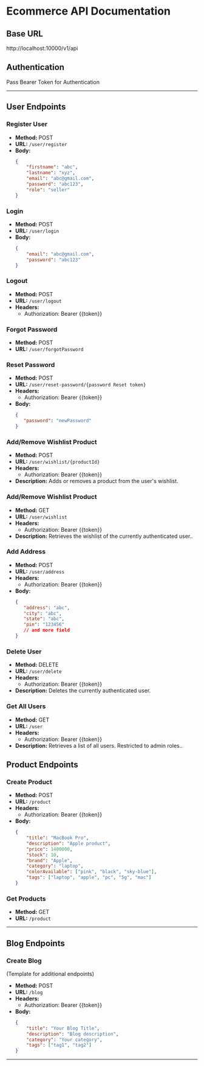 # Ecommerce API Documentation

## Base URL

http://localhost:10000/v1/api



## Authentication

Pass Bearer Token for Authentication

---

## User Endpoints

### Register User

- **Method:** POST
- **URL:** `/user/register`
- **Body:**
    ```json
    {
        "firstname": "abc",
        "lastname": "xyz",
        "email": "abc@gmail.com",
        "password": "abc123",
        "role": "seller"
    }
    ```

### Login

- **Method:** POST
- **URL:** `/user/login`
- **Body:**
    ```json
    {
        "email": "abc@gmail.com",
        "password": "abc123"
    }
    ```

### Logout

- **Method:** POST
- **URL:** `/user/logout`
- **Headers:**
    - Authorization: Bearer {{token}}

### Forgot Password

- **Method:** POST
- **URL:** `/user/forgotPassword`


### Reset Password

- **Method:** POST
- **URL:** `/user/reset-password/{password Reset token}`
- **Headers:**
    - Authorization: Bearer {{token}}
- **Body:**
    ```json
    {
       "password": "newPassword"
    }
    ```

### Add/Remove Wishlist Product

- **Method:** POST
- **URL:** `/user/wishlist/{productId}`
- **Headers:**
    - Authorization: Bearer {{token}}
- **Description:** Adds or removes a product from the user's wishlist.

### Add/Remove Wishlist Product

- **Method:** GET
- **URL:** `/user/wishlist`
- **Headers:**
    - Authorization: Bearer {{token}}
- **Description:** Retrieves the wishlist of the currently authenticated user..

### Add Address

- **Method:** POST
- **URL:** `/user/address`
- **Headers:**
    - Authorization: Bearer {{token}}
- **Body:**
    ```json
    {
       "address": "abc",
       "city": "abc",
       "state": "abc",
       "pin": "123456"
       // and more field
    }
    ```
### Delete User

- **Method:** DELETE
- **URL:** `/user/delete`
- **Headers:**
    - Authorization: Bearer {{token}}
- **Description:** Deletes the currently authenticated user.

### Get All Users

- **Method:** GET
- **URL:** `/user`
- **Headers:**
    - Authorization: Bearer {{token}}
- **Description:** Retrieves a list of all users. Restricted to admin roles..



## Product Endpoints

### Create Product

- **Method:** POST
- **URL:** `/product`
- **Headers:**
    - Authorization: Bearer {{token}}
- **Body:**
    ```json
    {
        "title": "MacBook Pro",
        "description": "Apple product",
        "price": 1400000,
        "stock": 10,
        "brand": "Apple",
        "category": "laptop",
        "colorAvailable": ["pink", "black", "sky-blue"],
        "tags": ["laptop", "apple", "pc", "5g", "mac"]
    }
    ```

### Get Products

- **Method:** GET
- **URL:** `/product`

---

## Blog Endpoints

### Create Blog

(Template for additional endpoints)

- **Method:** POST
- **URL:** `/blog`
- **Headers:**
    - Authorization: Bearer {{token}}
- **Body:**
    ```json
    {
        "title": "Your Blog Title",
        "description": "Blog description",
        "category": "Your category",
        "tags": ["tag1", "tag2"]
    }
    ```


---

